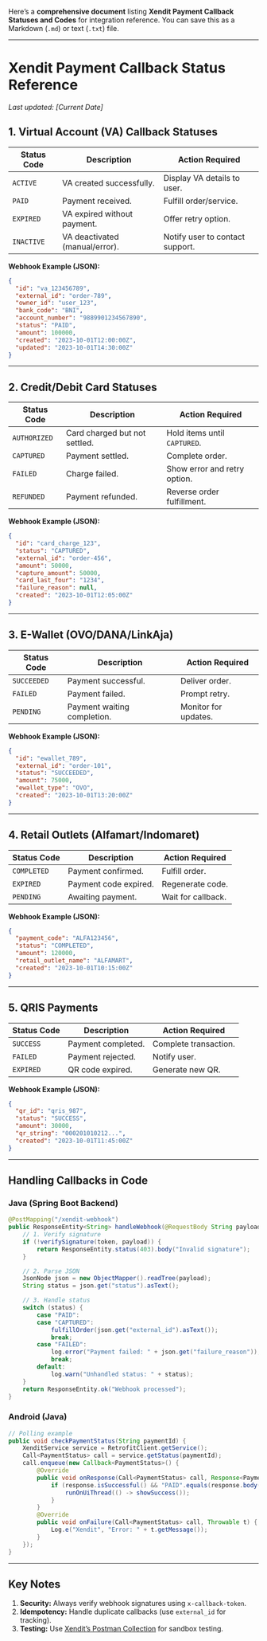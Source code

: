 Here’s a **comprehensive document** listing **Xendit Payment Callback Statuses and Codes** for integration reference. You can save this as a Markdown (`.md`) or text (`.txt`) file.

---

# **Xendit Payment Callback Status Reference**  
*Last updated: [Current Date]*  

## **1. Virtual Account (VA) Callback Statuses**  
| Status Code | Description | Action Required |
|------------|-------------|-----------------|
| `ACTIVE`   | VA created successfully. | Display VA details to user. |
| `PAID`     | Payment received. | Fulfill order/service. |
| `EXPIRED`  | VA expired without payment. | Offer retry option. |
| `INACTIVE` | VA deactivated (manual/error). | Notify user to contact support. |

**Webhook Example (JSON):**  
```json
{
  "id": "va_123456789",
  "external_id": "order-789",
  "owner_id": "user_123",
  "bank_code": "BNI",
  "account_number": "9889901234567890",
  "status": "PAID",
  "amount": 100000,
  "created": "2023-10-01T12:00:00Z",
  "updated": "2023-10-01T14:30:00Z"
}
```

---

## **2. Credit/Debit Card Statuses**  
| Status Code | Description | Action Required |
|------------|-------------|-----------------|
| `AUTHORIZED` | Card charged but not settled. | Hold items until `CAPTURED`. |
| `CAPTURED`   | Payment settled. | Complete order. |
| `FAILED`     | Charge failed. | Show error and retry option. |
| `REFUNDED`   | Payment refunded. | Reverse order fulfillment. |

**Webhook Example (JSON):**  
```json
{
  "id": "card_charge_123",
  "status": "CAPTURED",
  "external_id": "order-456",
  "amount": 50000,
  "capture_amount": 50000,
  "card_last_four": "1234",
  "failure_reason": null,
  "created": "2023-10-01T12:05:00Z"
}
```

---

## **3. E-Wallet (OVO/DANA/LinkAja)**  
| Status Code | Description | Action Required |
|------------|-------------|-----------------|
| `SUCCEEDED` | Payment successful. | Deliver order. |
| `FAILED`    | Payment failed. | Prompt retry. |
| `PENDING`   | Payment waiting completion. | Monitor for updates. |

**Webhook Example (JSON):**  
```json
{
  "id": "ewallet_789",
  "external_id": "order-101",
  "status": "SUCCEEDED",
  "amount": 75000,
  "ewallet_type": "OVO",
  "created": "2023-10-01T13:20:00Z"
}
```

---

## **4. Retail Outlets (Alfamart/Indomaret)**  
| Status Code | Description | Action Required |
|------------|-------------|-----------------|
| `COMPLETED` | Payment confirmed. | Fulfill order. |
| `EXPIRED`   | Payment code expired. | Regenerate code. |
| `PENDING`   | Awaiting payment. | Wait for callback. |

**Webhook Example (JSON):**  
```json
{
  "payment_code": "ALFA123456",
  "status": "COMPLETED",
  "amount": 120000,
  "retail_outlet_name": "ALFAMART",
  "created": "2023-10-01T10:15:00Z"
}
```

---

## **5. QRIS Payments**  
| Status Code | Description | Action Required |
|------------|-------------|-----------------|
| `SUCCESS`  | Payment completed. | Complete transaction. |
| `FAILED`   | Payment rejected. | Notify user. |
| `EXPIRED`  | QR code expired. | Generate new QR. |

**Webhook Example (JSON):**  
```json
{
  "qr_id": "qris_987",
  "status": "SUCCESS",
  "amount": 30000,
  "qr_string": "000201010212...",
  "created": "2023-10-01T11:45:00Z"
}
```

---

## **Handling Callbacks in Code**  
### **Java (Spring Boot Backend)**  
```java
@PostMapping("/xendit-webhook")
public ResponseEntity<String> handleWebhook(@RequestBody String payload, @RequestHeader("x-callback-token") String token) {
    // 1. Verify signature
    if (!verifySignature(token, payload)) {
        return ResponseEntity.status(403).body("Invalid signature");
    }

    // 2. Parse JSON
    JsonNode json = new ObjectMapper().readTree(payload);
    String status = json.get("status").asText();

    // 3. Handle status
    switch (status) {
        case "PAID":
        case "CAPTURED":
            fulfillOrder(json.get("external_id").asText());
            break;
        case "FAILED":
            log.error("Payment failed: " + json.get("failure_reason"));
            break;
        default:
            log.warn("Unhandled status: " + status);
    }
    return ResponseEntity.ok("Webhook processed");
}
```

### **Android (Java)**  
```java
// Polling example
public void checkPaymentStatus(String paymentId) {
    XenditService service = RetrofitClient.getService();
    Call<PaymentStatus> call = service.getStatus(paymentId);
    call.enqueue(new Callback<PaymentStatus>() {
        @Override
        public void onResponse(Call<PaymentStatus> call, Response<PaymentStatus> response) {
            if (response.isSuccessful() && "PAID".equals(response.body().getStatus())) {
                runOnUiThread(() -> showSuccess());
            }
        }
        @Override
        public void onFailure(Call<PaymentStatus> call, Throwable t) {
            Log.e("Xendit", "Error: " + t.getMessage());
        }
    });
}
```

---

## **Key Notes**  
1. **Security:** Always verify webhook signatures using `x-callback-token`.  
2. **Idempotency:** Handle duplicate callbacks (use `external_id` for tracking).  
3. **Testing:** Use [Xendit’s Postman Collection](https://docs.xendit.co/api-reference/) for sandbox testing.  